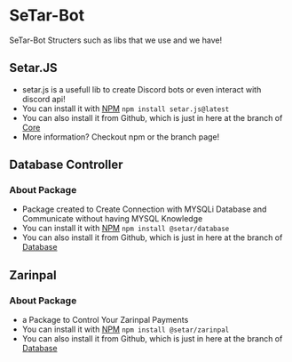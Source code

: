 # SeTar-Bot
SeTar-Bot Structers such as libs that we use and we have!

## Setar.JS
 - setar.js is a usefull lib to create Discord bots or even interact with discord api!
 - You can install it with [NPM](https://www.npmjs.com/package/setar.js) `npm install setar.js@latest`
 - You can also install it from Github, which is just in here at the branch of [Core](https://github.com/SeTar-Bot/SeTar-Bot/tree/core)
 - More information? Checkout npm or the branch page!

## Database Controller

### About Package
 - Package created to Create Connection with MYSQLi Database and Communicate without having MYSQL Knowledge
 - You can install it with [NPM](https://www.npmjs.com/package/@setar/database) `npm install @setar/database`
 - You can also install it from Github, which is just in here at the branch of [Database](https://github.com/SeTar-Bot/SeTar-Bot/tree/database)

## Zarinpal

### About Package
 - a Package to Control Your Zarinpal Payments
 - You can install it with [NPM](https://www.npmjs.com/package/@setar/zarinpal) `npm install @setar/zarinpal`
 - You can also install it from Github, which is just in here at the branch of [Database](https://github.com/SeTar-Bot/SeTar-Bot/tree/zarinpal)
